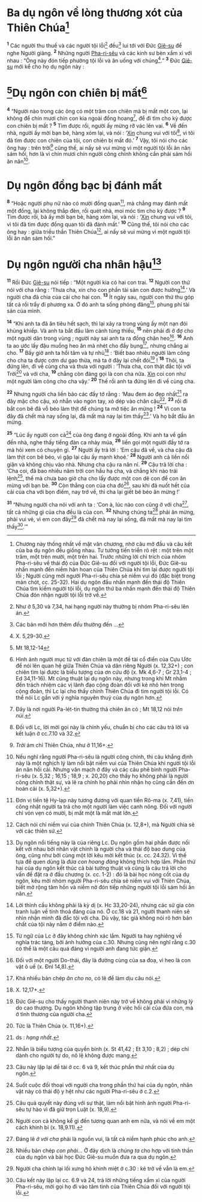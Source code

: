 # Ba dụ ngôn về lòng thương xót của Thiên Chúa[^1-7ec29223-a209-4c99-9046-599c772e8517]
<sup><b>1</b></sup> Các người thu thuế và các người tội lỗi[^2-7ec29223-a209-4c99-9046-599c772e8517] đều[^3-7ec29223-a209-4c99-9046-599c772e8517] lui tới với Đức [Giê-su]() để nghe Người giảng. <sup><b>2</b></sup> Những người [Pha-ri-sêu]() và các kinh sư bèn xầm xì với nhau : “Ông này đón tiếp phường tội lỗi và ăn uống với chúng[^4-7ec29223-a209-4c99-9046-599c772e8517].” <sup><b>3</b></sup> Đức [Giê-su]() mới kể cho họ dụ ngôn này :


# [^1@-7ec29223-a209-4c99-9046-599c772e8517]Dụ ngôn con chiên bị mất[^5-7ec29223-a209-4c99-9046-599c772e8517]
<sup><b>4</b></sup> “Người nào trong các ông có một trăm con chiên mà bị mất một con, lại không để chín mươi chín con kia ngoài đồng hoang[^6-7ec29223-a209-4c99-9046-599c772e8517], để đi tìm cho kỳ được con chiên bị mất ? <sup><b>5</b></sup> Tìm được rồi, người ấy mừng rỡ vác lên vai. <sup><b>6</b></sup> Về đến nhà, người ấy mời bạn bè, hàng xóm lại, và nói : ‘[Xin]() chung vui với tôi[^7-7ec29223-a209-4c99-9046-599c772e8517], vì tôi đã tìm được con chiên của tôi, con chiên bị mất đó.’ <sup><b>7</b></sup> Vậy, tôi nói cho các ông hay : trên trời[^8-7ec29223-a209-4c99-9046-599c772e8517] cũng thế, ai nấy sẽ vui mừng vì một người tội lỗi ăn năn sám hối, hơn là vì chín mươi chín người công chính không cần phải sám hối ăn năn[^9-7ec29223-a209-4c99-9046-599c772e8517].


# Dụ ngôn đồng bạc bị đánh mất
<sup><b>8</b></sup> “Hoặc người phụ nữ nào có mười đồng quan[^10-7ec29223-a209-4c99-9046-599c772e8517], mà chẳng may đánh mất một đồng, lại không thắp đèn, rồi quét nhà, moi móc tìm cho kỳ được ? <sup><b>9</b></sup> Tìm được rồi, bà ấy mời bạn bè, hàng xóm lại, và nói : ‘[Xin]() chung vui với tôi, vì tôi đã tìm được đồng quan tôi đã đánh mất.’ <sup><b>10</b></sup> Cũng thế, tôi nói cho các ông hay : giữa triều thần Thiên Chúa[^11-7ec29223-a209-4c99-9046-599c772e8517], ai nấy sẽ vui mừng vì một người tội lỗi ăn năn sám hối.”


# Dụ ngôn người cha nhân hậu[^12-7ec29223-a209-4c99-9046-599c772e8517]
<sup><b>11</b></sup> Rồi Đức [Giê-su]() nói tiếp : “Một người kia có hai con trai. <sup><b>12</b></sup> Người con thứ nói với cha rằng : ‘Thưa cha, xin cho con phần tài sản con được hưởng[^13-7ec29223-a209-4c99-9046-599c772e8517].’ Và người cha đã chia của cải cho hai con. <sup><b>13</b></sup> Ít ngày sau, người con thứ thu góp tất cả rồi trẩy đi phương xa. Ở đó anh ta sống phóng đãng[^14-7ec29223-a209-4c99-9046-599c772e8517], phung phí tài sản của mình.

<sup><b>14</b></sup> “Khi anh ta đã ăn tiêu hết sạch, thì lại xảy ra trong vùng ấy một nạn đói khủng khiếp. Và anh ta bắt đầu lâm cảnh túng thiếu, <sup><b>15</b></sup> nên phải đi ở đợ cho một người dân trong vùng ; người này sai anh ta ra đồng chăn heo[^15-7ec29223-a209-4c99-9046-599c772e8517]. <sup><b>16</b></sup> Anh ta ao ước lấy đậu muồng heo ăn mà nhét cho đầy bụng[^16-7ec29223-a209-4c99-9046-599c772e8517], nhưng chẳng ai cho. <sup><b>17</b></sup> Bấy giờ anh ta hồi tâm và tự nhủ[^17-7ec29223-a209-4c99-9046-599c772e8517] : ‘Biết bao nhiêu người làm công cho cha ta được cơm dư gạo thừa, mà ta ở đây lại chết đói[^18-7ec29223-a209-4c99-9046-599c772e8517] ! <sup><b>18</b></sup> Thôi, ta đứng lên, đi về cùng cha và thưa với người : ‘Thưa cha, con thật đắc tội với Trời[^19-7ec29223-a209-4c99-9046-599c772e8517] và với cha, <sup><b>19</b></sup> chẳng còn đáng gọi là con cha nữa. [Xin]() coi con như một người làm công cho cha vậy.’ <sup><b>20</b></sup> Thế rồi anh ta đứng lên đi về cùng cha.

<sup><b>22</b></sup> Nhưng người cha liền bảo các đầy tớ rằng : ‘Mau đem áo đẹp nhất[^22-7ec29223-a209-4c99-9046-599c772e8517] ra đây mặc cho cậu, xỏ nhẫn vào ngón tay, xỏ dép vào chân cậu[^23-7ec29223-a209-4c99-9046-599c772e8517], <sup><b>23</b></sup> rồi đi bắt con bê đã vỗ béo làm thịt để chúng ta mở tiệc ăn mừng ! <sup><b>24</b></sup> Vì con ta đây đã chết mà nay sống lại, đã mất mà nay lại tìm thấy[^24-7ec29223-a209-4c99-9046-599c772e8517].’ Và họ bắt đầu ăn mừng.

<sup><b>25</b></sup> “Lúc ấy người con cả[^25-7ec29223-a209-4c99-9046-599c772e8517] của ông đang ở ngoài đồng. Khi anh ta về gần đến nhà, nghe thấy tiếng đàn ca nhảy múa, <sup><b>26</b></sup> liền gọi một người đầy tớ ra mà hỏi xem có chuyện gì. <sup><b>27</b></sup> Người ấy trả lời : ‘Em cậu đã về, và cha cậu đã làm thịt con bê béo, vì gặp lại cậu ấy mạnh khoẻ.’ <sup><b>28</b></sup> Người anh cả liền nổi giận và không chịu vào nhà. Nhưng cha cậu ra năn nỉ. <sup><b>29</b></sup> Cậu trả lời cha : ‘Cha coi, đã bao nhiêu năm trời con hầu hạ cha, và chẳng khi nào trái lệnh[^26-7ec29223-a209-4c99-9046-599c772e8517], thế mà chưa bao giờ cha cho lấy được một con dê con để con ăn mừng với bạn bè. <sup><b>30</b></sup> Còn thằng con của cha đó[^27-7ec29223-a209-4c99-9046-599c772e8517], sau khi đã nuốt hết của cải của cha với bọn điếm, nay trở về, thì cha lại giết bê béo ăn mừng !’

<sup><b>31</b></sup> “Nhưng người cha nói với anh ta : ‘Con à, lúc nào con cũng ở với cha[^28-7ec29223-a209-4c99-9046-599c772e8517], tất cả những gì của cha đều là của con. <sup><b>32</b></sup> Nhưng chúng ta[^29-7ec29223-a209-4c99-9046-599c772e8517] phải ăn mừng, phải vui vẻ, vì em con đây[^30-7ec29223-a209-4c99-9046-599c772e8517] đã chết mà nay lại sống, đã mất mà nay lại tìm thấy[^31-7ec29223-a209-4c99-9046-599c772e8517].’”

[^1-7ec29223-a209-4c99-9046-599c772e8517]: Chương này thống nhất về mặt văn chương, nhờ câu mở đầu và câu kết của ba dụ ngôn đều giống nhau. Tư tưởng tiến triển rõ rệt : một trên một trăm, một trên mười, một trên hai. Trước những lời chỉ trích của nhóm Pha-ri-sêu về thái độ của Đức Giê-su đối với người tội lỗi, Đức Giê-su nhấn mạnh đến niềm hân hoan của Thiên Chúa khi tìm lại được người tội lỗi ; Người cũng mời người Pha-ri-sêu chia sẻ niềm vui đó (đặc biệt trong màn chót, cc. 25-32). Hai dụ ngôn đầu nhấn mạnh đến thái độ Thiên Chúa tìm kiếm người tội lỗi, dụ ngôn thứ ba nhấn mạnh đến thái độ Thiên Chúa đón nhận người tội lỗi trở về.
[^2-7ec29223-a209-4c99-9046-599c772e8517]: Như ở 5,30 và 7,34, hai hạng người này thường bị nhóm Pha-ri-sêu lên án.
[^3-7ec29223-a209-4c99-9046-599c772e8517]: Các bản mới hơn thêm *đều* thường đến ...
[^4-7ec29223-a209-4c99-9046-599c772e8517]: X. 5,29-30.
[^5-7ec29223-a209-4c99-9046-599c772e8517]: Hình ảnh người mục tử với đàn chiên là một đề tài cổ điển của Cựu Ước để nói lên quan hệ giữa Thiên Chúa và dân riêng Người (x. 12,32+) ; con chiên tìm lại được là biểu tượng của ơn cứu độ (x. Mk 4,6-7 ; Gr 23,1-4 ; Ed 34,11-16). Mt cũng thuật lại dụ ngôn này, nhưng trong khi Mt nhắm đến trách nhiệm các vị lãnh đạo cộng đoàn đối với kẻ nhỏ hèn trong cộng đoàn, thì Lc lại cho thấy chính Thiên Chúa đi tìm người tội lỗi. Có thể nói Lc gần với ý nghĩa nguyên thuỷ của dụ ngôn hơn.
[^6-7ec29223-a209-4c99-9046-599c772e8517]: Đây là nơi người Pa-lét-tin thường thả chiên ăn cỏ ; Mt 18,12 nói *trên núi*.
[^7-7ec29223-a209-4c99-9046-599c772e8517]: Đối với Lc, lời mời gọi này là chính yếu, chuẩn bị cho các câu trả lời và kết luận ở cc.7.10 và 32.
[^8-7ec29223-a209-4c99-9046-599c772e8517]: *Trời* ám chỉ Thiên Chúa, như ở 11,16+.
[^9-7ec29223-a209-4c99-9046-599c772e8517]: Nếu nghĩ rằng người Pha-ri-sêu là người công chính, thì câu khẳng định này là một nghịch lý làm nổi bật niềm vui của Thiên Chúa khi người tội lỗi ăn năn hối cải. Nhưng văn mạch ở đây và các câu phê bình người Pha-ri-sêu (x. 5,32 ; 16,15 ; 18,9 ; x. 20,20) cho thấy họ không phải là người công chính thật sự, và lẽ ra chính họ phải nhìn nhận họ cũng cần đến ơn hoán cải (x. 5,32+).
[^10-7ec29223-a209-4c99-9046-599c772e8517]: Đơn vị tiền tệ Hy-lạp này tương đương với quan tiền Rô-ma (x. 7,41), tiền công nhật người ta trả cho một người làm việc canh nông. Đối với người chỉ vỏn vẹn có mười, bị mất một là mất mát lớn.
[^11-7ec29223-a209-4c99-9046-599c772e8517]: Cách nói chỉ niềm vui của chính Thiên Chúa (x. 12,8+), mà Người chia sẻ với các thiên sứ.
[^12-7ec29223-a209-4c99-9046-599c772e8517]: Dụ ngôn nổi tiếng này là của riêng Lc. Dụ ngôn gồm hai phần được nối kết với nhau bởi nhân vật chính là người cha và thái độ bao dung của ông, cũng như bởi cùng một lời kêu mời kết thúc (x. cc. 24.32). Vì thế tựa đề quen dùng là *đứa con hoang đàng* không thích hợp lắm. Phần thứ hai của dụ ngôn kết thúc cả bài tường thuật và cũng là câu trả lời cho vấn đề đặt ra ở đầu chương (x. cc. 1-2) : đó là bài học nòng cốt của dụ ngôn, kêu mời nhóm người Pha-ri-sêu chia sẻ niềm vui với Thiên Chúa, biết mở rộng tâm hồn và niềm nở đón tiếp những người tội lỗi sám hối ăn năn.
[^13-7ec29223-a209-4c99-9046-599c772e8517]: Lời thỉnh cầu không phải là kỳ dị (x. Hc 33,20-24), nhưng các sử gia còn tranh luận về tính thoả đáng của nó. Ở cc.18 và 21, người thanh niên sẽ nhìn nhận mình đã đắc tội với cha. Dù vậy, tác giả không nói rõ hơn bản chất của tội này nằm ở điểm nào.
[^14-7ec29223-a209-4c99-9046-599c772e8517]: Từ ngữ của Lc ở đây không chính xác lắm. Người ta hay nghiêng về nghĩa trác táng, bởi ảnh hưởng của c.30. Nhưng cũng nên nghĩ rằng c.30 có thể là một câu quá đáng vì người anh đang tức giận.
[^15-7ec29223-a209-4c99-9046-599c772e8517]: Đối với một người Do-thái, đây là đường cùng của sa đoạ, vì heo là con vật ô uế (x. Đnl 14,8).
[^16-7ec29223-a209-4c99-9046-599c772e8517]: Khá nhiều bản chép *ăn cho no*, có lẽ để làm dịu câu nói.
[^17-7ec29223-a209-4c99-9046-599c772e8517]: X. 12,17+.
[^18-7ec29223-a209-4c99-9046-599c772e8517]: Đức Giê-su cho thấy người thanh niên này trở về không phải vì những lý do cao thượng. Dụ ngôn không tập trung ở việc hối cải của đứa con, mà ở tình thương của người cha.
[^19-7ec29223-a209-4c99-9046-599c772e8517]: Tức là Thiên Chúa (x. 11,16+).
[^22-7ec29223-a209-4c99-9046-599c772e8517]: ds : *hạng nhất*.
[^23-7ec29223-a209-4c99-9046-599c772e8517]: Nhẫn là biểu tượng của quyền bính (x. St 41,42 ; Et 3,10 ; 8,2) ; dép chỉ dành cho người tự do, nô lệ không được mang.
[^24-7ec29223-a209-4c99-9046-599c772e8517]: Câu này lặp lại đề tài ở cc. 6 và 9, kết thúc phần thứ nhất của dụ ngôn.
[^25-7ec29223-a209-4c99-9046-599c772e8517]: Suốt cuộc đối thoại với người cha trong phần thứ hai của dụ ngôn, nhân vật này có thái độ y hệt như các người Pha-ri-sêu ở c.2.
[^26-7ec29223-a209-4c99-9046-599c772e8517]: Câu quả quyết này đúng với sự thật, làm nổi bật hình ảnh người Pha-ri-sêu tự hào vì đã giữ trọn Luật (x. 18,9).
[^27-7ec29223-a209-4c99-9046-599c772e8517]: Người con cả không kể gì đến tương quan anh em nữa, và nói về em một cách khinh bỉ (x. 18,9.11).
[^28-7ec29223-a209-4c99-9046-599c772e8517]: Đáng lẽ *ở với cha* phải là nguồn vui, là tất cả niềm hạnh phúc cho anh.
[^29-7ec29223-a209-4c99-9046-599c772e8517]: Nhiều bản chép *con phải...* Ở đây dịch là *chúng ta* cho hợp với tinh thần của dụ ngôn và bài học Đức Giê-su muốn đưa ra qua dụ ngôn.
[^30-7ec29223-a209-4c99-9046-599c772e8517]: Người cha chỉnh lại lối xưng hô khinh miệt ở c.30 : kẻ trở về vẫn là em.
[^31-7ec29223-a209-4c99-9046-599c772e8517]: Câu kết này lặp lại cc. 6.9 và 24, trả lời những tiếng xầm xì của người Pha-ri-sêu, mời gọi họ đi vào tâm tình của Thiên Chúa đối với người tội lỗi.
[^1@-7ec29223-a209-4c99-9046-599c772e8517]: Mt 18,12-14